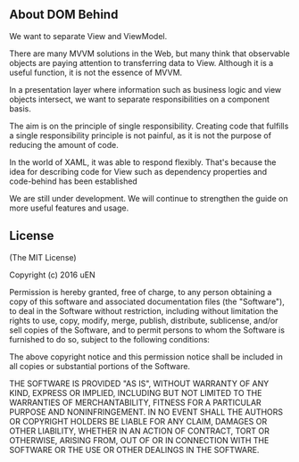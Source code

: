 ## About DOM Behind

We want to separate View and ViewModel.

There are many MVVM solutions in the Web, but many think that observable objects are paying attention to transferring data to View.
Although it is a useful function, it is not the essence of MVVM.

In a presentation layer where information such as business logic and view objects intersect, we want to separate responsibilities on a component basis.


The aim is on the principle of single responsibility.
Creating code that fulfills a single responsibility principle is not painful, as it is not the purpose of reducing the amount of code.

In the world of XAML, it was able to respond flexibly.
That's because the idea for describing code for View such as dependency properties and code-behind has been established


We are still under development. We will continue to strengthen the guide on more useful features and usage.



## License
(The MIT License)

Copyright (c) 2016 uEN

Permission is hereby granted, free of charge, to any person obtaining a copy
of this software and associated documentation files (the "Software"), to deal
in the Software without restriction, including without limitation the rights
to use, copy, modify, merge, publish, distribute, sublicense, and/or sell
copies of the Software, and to permit persons to whom the Software is
furnished to do so, subject to the following conditions:

The above copyright notice and this permission notice shall be included in all
copies or substantial portions of the Software.

THE SOFTWARE IS PROVIDED "AS IS", WITHOUT WARRANTY OF ANY KIND, EXPRESS OR
IMPLIED, INCLUDING BUT NOT LIMITED TO THE WARRANTIES OF MERCHANTABILITY,
FITNESS FOR A PARTICULAR PURPOSE AND NONINFRINGEMENT. IN NO EVENT SHALL THE
AUTHORS OR COPYRIGHT HOLDERS BE LIABLE FOR ANY CLAIM, DAMAGES OR OTHER
LIABILITY, WHETHER IN AN ACTION OF CONTRACT, TORT OR OTHERWISE, ARISING FROM,
OUT OF OR IN CONNECTION WITH THE SOFTWARE OR THE USE OR OTHER DEALINGS IN THE
SOFTWARE.
